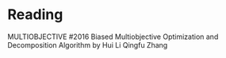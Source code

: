 # Reading
MULTIOBJECTIVE
#2016 Biased Multiobjective Optimization and Decomposition Algorithm by Hui Li Qingfu Zhang

